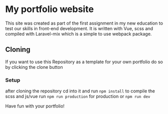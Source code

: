 # My portfolio website
This site was created as part of the first assignment in my new education to test our skills in front-end development.
It is written with Vue, scss and compiled with Laravel-mix which is a simple to use webpack package.

## Cloning
If you want to use this Repository as a template for your own portfolio do so by clicking the clone button
### Setup
after cloning the repository cd into it and run ``npm install``
to compile the scss and js/vue run ``npm run production`` for production or ``npm run dev``

Have fun with your portfolio!